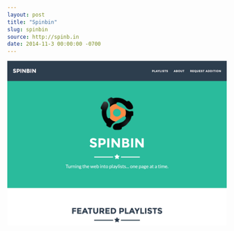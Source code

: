 ```yaml
---
layout: post
title: "Spinbin"
slug: spinbin
source: http://spinb.in
date: 2014-11-3 00:00:00 -0700
---
```


<img src="/assets/img/screenshots/spinbin.jpg">
